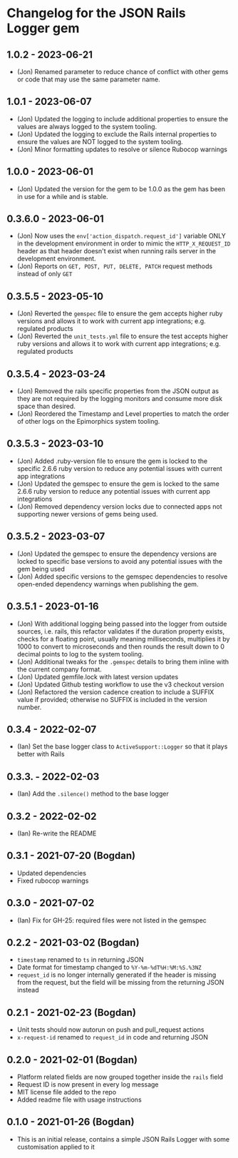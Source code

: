 # Changelog for the JSON Rails Logger gem

## 1.0.2 - 2023-06-21

- (Jon) Renamed parameter to reduce chance of conflict with other gems or code
  that may use the same parameter name.

## 1.0.1 - 2023-06-07

- (Jon) Updated the logging to include additional properties to ensure the
  values are always logged to the system tooling.
- (Jon) Updated the logging to exclude the Rails internal properties to ensure
  the values are NOT logged to the system tooling.
- (Jon) Minor formatting updates to resolve or silence Rubocop warnings

## 1.0.0 - 2023-06-01

- (Jon) Updated the version for the gem to be 1.0.0 as the gem has been in use
  for a while and is stable.

## 0.3.6.0 - 2023-06-01

- (Jon) Now uses the `env['action_dispatch.request_id']` variable ONLY in the
development environment in order to mimic the `HTTP_X_REQUEST_ID` header as that
header doesn't exist when running rails server in the development environment.
- (Jon) Reports on `GET, POST, PUT, DELETE, PATCH` request methods instead of
only `GET`

## 0.3.5.5 - 2023-05-10

- (Jon) Reverted the `gemspec` file to ensure the gem accepts higher ruby
versions and allows it to work with current app integrations; e.g. regulated
products
- (Jon) Reverted the `unit_tests.yml` file to ensure the test accepts higher
ruby versions and allows it to work with current app integrations; e.g.
regulated products

## 0.3.5.4 - 2023-03-24

- (Jon) Removed the rails specific properties from the JSON output as they are
  not required by the logging monitors and consume more disk space than desired.
- (Jon) Reordered the Timestamp and Level properties to match the order of other
  logs on the Epimorphics system tooling.

## 0.3.5.3 - 2023-03-10

- (Jon) Added .ruby-version file to ensure the gem is locked to the specific
  2.6.6 ruby version to reduce any potential issues with current app
  integrations
- (Jon) Updated the gemspec to ensure the gem is locked to the same 2.6.6 ruby
  version to reduce any potential issues with current app integrations
- (Jon) Removed dependency version locks due to connected apps not supporting
  newer versions of gems being used.

## 0.3.5.2 - 2023-03-07

- (Jon) Updated the gemspec to ensure the dependency versions are locked to
  specific base versions to avoid any potential issues with the gem being used
- (Jon) Added specific versions to the gemspec dependencies to resolve
  open-ended dependency warnings when publishing the gem.

## 0.3.5.1 - 2023-01-16

- (Jon) With additional logging being passed into the logger from outside
  sources, i.e. rails, this refactor validates if the duration property exists,
  checks for a floating point, usually meaning milliseconds, multiplies it by
  1000 to convert to microseconds and then rounds the result down to 0 decimal
  points to log to the system tooling.
- (Jon) Additional tweaks for the `.gemspec` details to bring them inline with
  the current company format.
- (Jon) Updated gemfile.lock with latest version updates
- (Jon) Updated Github testing workflow to use the v3 checkout version
- (Jon) Refactored the version cadence creation to include a SUFFIX value if
  provided; otherwise no SUFFIX is included in the version number.

## 0.3.4 - 2022-02-07

- (Ian) Set the base logger class to `ActiveSupport::Logger` so that it plays
  better with Rails

## 0.3.3. - 2022-02-03

- (Ian) Add the `.silence()` method to the base logger

## 0.3.2 - 2022-02-02

- (Ian) Re-write the README

## 0.3.1 - 2021-07-20 (Bogdan)

- Updated dependencies
- Fixed rubocop warnings

## 0.3.0 - 2021-07-02

- (Ian) Fix for GH-25: required files were not listed in the gemspec

## 0.2.2 - 2021-03-02 (Bogdan)

- `timestamp` renamed to `ts` in returning JSON
- Date format for timestamp changed to `%Y-%m-%dT%H:%M:%S.%3NZ`
- `request_id` is no longer internally generated if the header is missing from
  the request, but the field will be missing from the returning JSON instead

## 0.2.1 - 2021-02-23 (Bogdan)

- Unit tests should now autorun on push and pull_request actions
- `x-request-id` renamed to `request_id` in code and returning JSON

## 0.2.0 - 2021-02-01 (Bogdan)

- Platform related fields are now grouped together inside the `rails` field
- Request ID is now present in every log message
- MIT license file added to the repo
- Added readme file with usage instructions

## 0.1.0 - 2021-01-26 (Bogdan)

- This is an initial release, contains a simple JSON Rails Logger with some
  customisation applied to it
